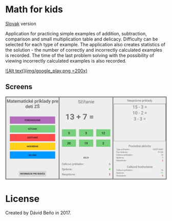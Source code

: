 # Math for kids

[Slovak](README.sk.md) version

Application for practicing simple examples of addition, subtraction, comparison and small multiplication table and delicacy.
Difficulty can be selected for each type of example.
The application also creates statistics of the solution - the number of correctly and incorrectly calculated examples is recorded.
The time of the last problem solving with the possibility of viewing incorrectly calculated examples is also recorded.

[![Alt text](img/google_play.png =200x)](https://play.google.com/store/apps/details?id=david.matematickepriklady)

## Screens

![Alt text](img/math_app_sk.jpg?raw=true "Screens")


# License
Created by Dávid Beňo in 2017. 
